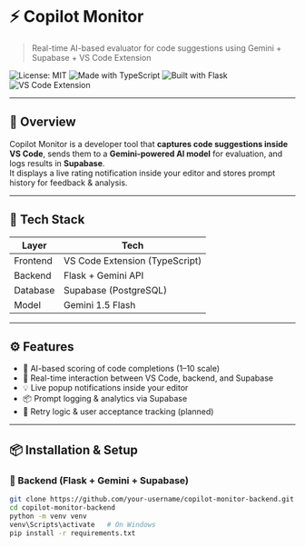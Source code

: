 # ⚡ Copilot Monitor

> Real-time AI-based evaluator for code suggestions using Gemini + Supabase + VS Code Extension

![License: MIT](https://img.shields.io/badge/License-MIT-green.svg)
![Made with TypeScript](https://img.shields.io/badge/language-TypeScript-blue)
![Built with Flask](https://img.shields.io/badge/backend-Flask-red)
![VS Code Extension](https://img.shields.io/badge/editor-VSCode-purple)

---

## 🚀 Overview

Copilot Monitor is a developer tool that **captures code suggestions inside VS Code**, sends them to a **Gemini-powered AI model** for evaluation, and logs results in **Supabase**.  
It displays a live rating notification inside your editor and stores prompt history for feedback & analysis.

---

## 🧱 Tech Stack

| Layer     | Tech                      |
|-----------|---------------------------|
| Frontend  | VS Code Extension (TypeScript) |
| Backend   | Flask + Gemini API        |
| Database  | Supabase (PostgreSQL)     |
| Model     | Gemini 1.5 Flash          |

---

## ⚙️ Features

- 🧠 AI-based scoring of code completions (1–10 scale)
- 🔁 Real-time interaction between VS Code, backend, and Supabase
- 💡 Live popup notifications inside your editor
- 📦 Prompt logging & analytics via Supabase
- 🔁 Retry logic & user acceptance tracking (planned)

---

## 📦 Installation & Setup

### 🔧 Backend (Flask + Gemini + Supabase)

```bash
git clone https://github.com/your-username/copilot-monitor-backend.git
cd copilot-monitor-backend
python -m venv venv
venv\Scripts\activate   # On Windows
pip install -r requirements.txt


